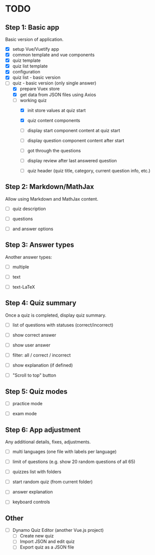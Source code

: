 # TODO


## Step 1: Basic app

Basic version of application.

- [x] setup Vue/Vuetify app
- [x] common template and vue components
- [x] quiz template
- [x] quiz list template
- [x] configuration
- [x] quiz list - basic version
- [ ] quiz - basic version (only single answer)
    - [x] prepare Vuex store
    - [x] get data from JSON files using Axios
    - [ ] working quiz
        - [x] init store values at quiz start
        - [x] quiz content components
        - [ ] display start component content at quiz start
        - [ ] display question component content after start
        - [ ] got through the questions
        - [ ] display review after last answered question
        - [ ] quiz header (quiz title, category, current question info, etc.)


## Step 2: Markdown/MathJax

Allow using Markdown and MathJax content.

- [ ] quiz description
- [ ] questions
- [ ] and answer options


## Step 3: Answer types

Another answer types:

- [ ] multiple
- [ ] text
- [ ] text-LaTeX


## Step 4: Quiz summary

Once a quiz is completed, display quiz summary.

- [ ] list of questions with statuses (correct/incorrect)
- [ ] show correct answer
- [ ] show user answer
- [ ] filter: all / correct / incorrect
- [ ] show explanation (if defined)
- [ ] "Scroll to top" button


## Step 5: Quiz modes

- [ ] practice mode
- [ ] exam mode


## Step 6: App adjustment

Any additional details, fixes, adjustments.

- [ ] multi languages (one file with labels per language)
- [ ] limit of questions (e.g. show 20 random questions of all 65)
- [ ] quizzes list with folders
- [ ] start random quiz (from current folder)
- [ ] answer explanation
- [ ] keyboard controls


## Other

- [ ] Dynamo Quiz Editor (another Vue.js project)
    - [ ] Create new quiz
    - [ ] Import JSON and edit quiz
    - [ ] Export quiz as a JSON file

